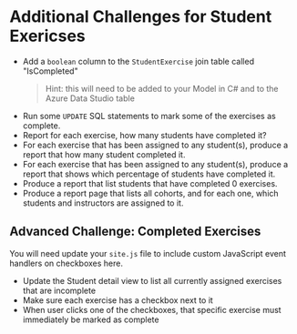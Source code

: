 # Additional Challenges for Student Exericses

* Add a `boolean` column to the `StudentExercise` join table called "IsCompleted"
    > Hint: this will need to be added to your Model in C# and to the Azure Data Studio table
* Run some `UPDATE` SQL statements to mark some of the exercises as complete.
* Report for each exercise, how many students have completed it?
* For each exercise that has been assigned to any student(s), produce a report that how many student completed it.
* For each exercise that has been assigned to any student(s), produce a report that shows which percentage of students have completed it.
* Produce a report that list students that have completed 0 exercises.
* Produce a report page that lists all cohorts, and for each one, which students and instructors are assigned to it.

## Advanced Challenge: Completed Exercises

You will need update your `site.js` file to include custom JavaScript event handlers on checkboxes here.

* Update the Student detail view to list all currently assigned exercises that are incomplete
* Make sure each exercise has a checkbox next to it
* When user clicks one of the checkboxes, that specific exercise must immediately be marked as complete
